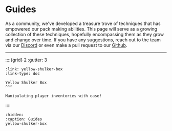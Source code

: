 # Guides

As a community, we've developed a treasure trove of techniques that has empowered our pack making abilities. This page will serve as a growing collection of these techniques, hopefully encompassing them as they grow and change over time. If you have any suggestions, reach out to the team via our [Discord](https://smithed.dev/discord) or even make a pull request to our [Github](https://github.com/SmithedMC/Docs).

---

::::{grid} 2
:gutter: 3

```{grid-item-card}
:link: yellow-shulker-box
:link-type: doc

Yellow Shulker Box
^^^

Manipulating player inventories with ease!
```

::::

```{toctree}
:hidden:
:caption: Guides
yellow-shulker-box
```
